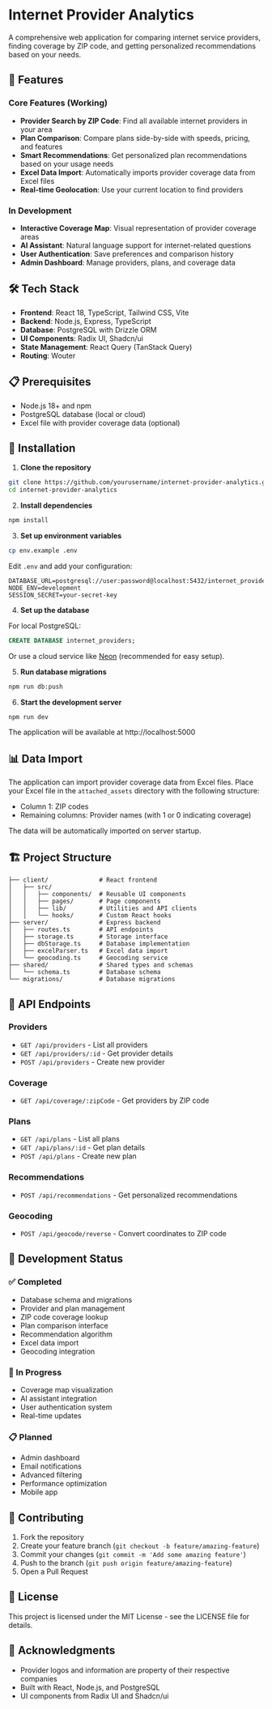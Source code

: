 # Internet Provider Analytics

A comprehensive web application for comparing internet service providers, finding coverage by ZIP code, and getting personalized recommendations based on your needs.

## 🚀 Features

### Core Features (Working)
- **Provider Search by ZIP Code**: Find all available internet providers in your area
- **Plan Comparison**: Compare plans side-by-side with speeds, pricing, and features
- **Smart Recommendations**: Get personalized plan recommendations based on your usage needs
- **Excel Data Import**: Automatically imports provider coverage data from Excel files
- **Real-time Geolocation**: Use your current location to find providers

### In Development
- **Interactive Coverage Map**: Visual representation of provider coverage areas
- **AI Assistant**: Natural language support for internet-related questions
- **User Authentication**: Save preferences and comparison history
- **Admin Dashboard**: Manage providers, plans, and coverage data

## 🛠️ Tech Stack

- **Frontend**: React 18, TypeScript, Tailwind CSS, Vite
- **Backend**: Node.js, Express, TypeScript
- **Database**: PostgreSQL with Drizzle ORM
- **UI Components**: Radix UI, Shadcn/ui
- **State Management**: React Query (TanStack Query)
- **Routing**: Wouter

## 📋 Prerequisites

- Node.js 18+ and npm
- PostgreSQL database (local or cloud)
- Excel file with provider coverage data (optional)

## 🔧 Installation

1. **Clone the repository**
```bash
git clone https://github.com/yourusername/internet-provider-analytics.git
cd internet-provider-analytics
```

2. **Install dependencies**
```bash
npm install
```

3. **Set up environment variables**
```bash
cp env.example .env
```

Edit `.env` and add your configuration:
```env
DATABASE_URL=postgresql://user:password@localhost:5432/internet_providers
NODE_ENV=development
SESSION_SECRET=your-secret-key
```

4. **Set up the database**

For local PostgreSQL:
```sql
CREATE DATABASE internet_providers;
```

Or use a cloud service like [Neon](https://neon.tech/) (recommended for easy setup).

5. **Run database migrations**
```bash
npm run db:push
```

6. **Start the development server**
```bash
npm run dev
```

The application will be available at http://localhost:5000

## 📊 Data Import

The application can import provider coverage data from Excel files. Place your Excel file in the `attached_assets` directory with the following structure:

- Column 1: ZIP codes
- Remaining columns: Provider names (with 1 or 0 indicating coverage)

The data will be automatically imported on server startup.

## 🏗️ Project Structure

```
├── client/              # React frontend
│   ├── src/
│   │   ├── components/  # Reusable UI components
│   │   ├── pages/       # Page components
│   │   ├── lib/         # Utilities and API clients
│   │   └── hooks/       # Custom React hooks
├── server/              # Express backend
│   ├── routes.ts        # API endpoints
│   ├── storage.ts       # Storage interface
│   ├── dbStorage.ts     # Database implementation
│   ├── excelParser.ts   # Excel data import
│   └── geocoding.ts     # Geocoding service
├── shared/              # Shared types and schemas
│   └── schema.ts        # Database schema
└── migrations/          # Database migrations
```

## 🔌 API Endpoints

### Providers
- `GET /api/providers` - List all providers
- `GET /api/providers/:id` - Get provider details
- `POST /api/providers` - Create new provider

### Coverage
- `GET /api/coverage/:zipCode` - Get providers by ZIP code

### Plans
- `GET /api/plans` - List all plans
- `GET /api/plans/:id` - Get plan details
- `POST /api/plans` - Create new plan

### Recommendations
- `POST /api/recommendations` - Get personalized recommendations

### Geocoding
- `POST /api/geocode/reverse` - Convert coordinates to ZIP code

## 🚦 Development Status

### ✅ Completed
- Database schema and migrations
- Provider and plan management
- ZIP code coverage lookup
- Plan comparison interface
- Recommendation algorithm
- Excel data import
- Geocoding integration

### 🚧 In Progress
- Coverage map visualization
- AI assistant integration
- User authentication system
- Real-time updates

### 📋 Planned
- Admin dashboard
- Email notifications
- Advanced filtering
- Performance optimization
- Mobile app

## 🤝 Contributing

1. Fork the repository
2. Create your feature branch (`git checkout -b feature/amazing-feature`)
3. Commit your changes (`git commit -m 'Add some amazing feature'`)
4. Push to the branch (`git push origin feature/amazing-feature`)
5. Open a Pull Request

## 📄 License

This project is licensed under the MIT License - see the LICENSE file for details.

## 🙏 Acknowledgments

- Provider logos and information are property of their respective companies
- Built with React, Node.js, and PostgreSQL
- UI components from Radix UI and Shadcn/ui 